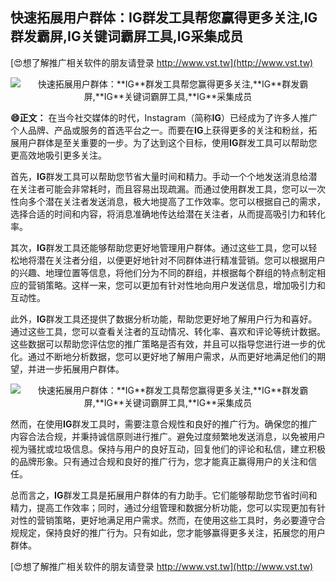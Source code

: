## **快速拓展用户群体：**IG**群发工具帮您赢得更多关注,**IG**群发霸屏,**IG**关键词霸屏工具,**IG**采集成员**

[😍想了解推广相关软件的朋友请登录 http://www.vst.tw](http://www.vst.tw)

 <center><img src="https://vst.tw/MP4/tuiguang/png/7.png" alt="快速拓展用户群体：**IG**群发工具帮您赢得更多关注,**IG**群发霸屏,**IG**关键词霸屏工具,**IG**采集成员"></center>

**😄正文：**
在当今社交媒体的时代，Instagram（简称**IG**）已经成为了许多人推广个人品牌、产品或服务的首选平台之一。而要在**IG**上获得更多的关注和粉丝，拓展用户群体是至关重要的一步。为了达到这个目标，使用**IG**群发工具可以帮助您更高效地吸引更多关注。

首先，**IG**群发工具可以帮助您节省大量时间和精力。手动一个个地发送消息给潜在关注者可能会非常耗时，而且容易出现疏漏。而通过使用群发工具，您可以一次性向多个潜在关注者发送消息，极大地提高了工作效率。您可以根据自己的需求，选择合适的时间和内容，将消息准确地传达给潜在关注者，从而提高吸引力和转化率。

其次，**IG**群发工具还能够帮助您更好地管理用户群体。通过这些工具，您可以轻松地将潜在关注者分组，以便更好地针对不同群体进行精准营销。您可以根据用户的兴趣、地理位置等信息，将他们分为不同的群组，并根据每个群组的特点制定相应的营销策略。这样一来，您可以更加有针对性地向用户发送信息，增加吸引力和互动性。

此外，**IG**群发工具还提供了数据分析功能，帮助您更好地了解用户行为和喜好。通过这些工具，您可以查看关注者的互动情况、转化率、喜欢和评论等统计数据。这些数据可以帮助您评估您的推广策略是否有效，并且可以指导您进行进一步的优化。通过不断地分析数据，您可以更好地了解用户需求，从而更好地满足他们的期望，并进一步拓展用户群体。

 <center><img src="https://vst.tw/MP4/tuiguang/png/3.png" alt="快速拓展用户群体：**IG**群发工具帮您赢得更多关注,**IG**群发霸屏,**IG**关键词霸屏工具,**IG**采集成员"></center>

然而，在使用**IG**群发工具时，需要注意合规性和良好的推广行为。确保您的推广内容合法合规，并秉持诚信原则进行推广。避免过度频繁地发送消息，以免被用户视为骚扰或垃圾信息。保持与用户的良好互动，回复他们的评论和私信，建立积极的品牌形象。只有通过合规和良好的推广行为，您才能真正赢得用户的关注和信任。

总而言之，**IG**群发工具是拓展用户群体的有力助手。它们能够帮助您节省时间和精力，提高工作效率；同时，通过分组管理和数据分析功能，您可以实现更加有针对性的营销策略，更好地满足用户需求。然而，在使用这些工具时，务必要遵守合规规定，保持良好的推广行为。只有如此，您才能够赢得更多关注，拓展您的用户群体。

[😍想了解推广相关软件的朋友请登录 http://www.vst.tw](http://www.vst.tw)



